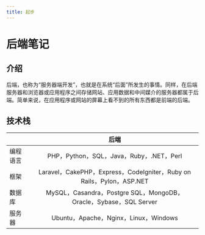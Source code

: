 ```yaml
---
title: 起步
---
```


# 后端笔记

## 介绍

后端，也称为“服务器端开发”，也就是在系统“后面”所发生的事情。同样，在后端服务器和浏览器或应用程序之间存储网站、应用数据和中间媒介的服务器都属于后端。简单来说，在应用程序或网站的屏幕上看不到的所有东西都是前端的后端。

## 技术栈

|         | 后端          |
| --------|:-------------:|
| 编程语言  |PHP，Python，SQL，Java，Ruby，.NET，Perl|
| 框架      |Laravel，CakePHP，Express，CodeIgniter，Ruby on Rails，Pylon，ASP.NET|
| 数据库    |MySQL，Casandra，Postgre SQL，MongoDB，Oracle，Sybase，SQL Server|
| 服务器    |Ubuntu，Apache，Nginx，Linux，Windows|